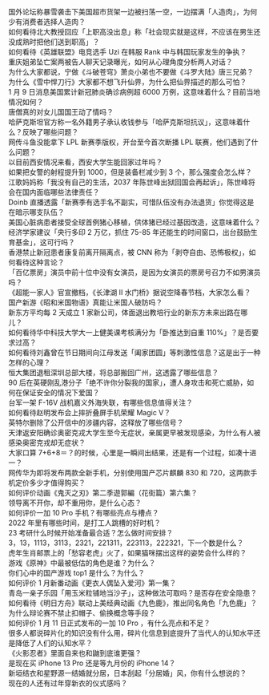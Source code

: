 国外论坛称暴雪袭击下美国超市货架一边被扫荡一空，一边摆满「人造肉」，为何少有消费者选择人造肉？  
如何看待北大教授回应「上职高没出息」称「社会现实就是这样，不应该在男生还没成熟时把他们送到职高」？  
如何看待《英雄联盟》电竞选手 Uzi 在韩服 Rank 中与韩国玩家发生的争执？  
重庆姐弟坠亡案两被告人聊天记录曝光，如何从心理角度分析两人对话？  
为什么大家都说，宁做《斗破苍穹》萧炎小弟也不要做《斗罗大陆》唐三兄弟？  
为什么《雪中悍刀行》大家都不想飞升仙界，为什么把仙界描述的那么可怕？  
1 月 9 日消息美国累计新冠肺炎确诊病例超 6000 万例，这意味着什么？目前当地情况如何？  
唐僧真的对女儿国国王动了情吗？  
哈萨克斯坦官方称一名外籍男子承认收钱参与「哈萨克斯坦抗议」，这意味着什么？反映了哪些问题？  
网传斗鱼没能拿下 LPL 新赛季版权，开台至今首次断播 LPL 联赛，他们遇到了什么问题？  
以目前西安情况来看，西安大学生能回家过年吗？  
如果把女警的射程提升到 1000，但是装备栏减少到 3 个，那么强度会怎么样？  
江歌妈妈称「我没有自己的生活，2037 年陈世峰出狱回国会再起诉」，陈世峰将会在国内面临哪些法律责任？  
Doinb 直播透露「新赛季有选手名不副实，可惜队伍没有办法退货」你觉得这是在暗示哪支队伍？  
美国心脏病患者接受全球首例猪心移植，供体猪已经过基因改造，这意味着什么？  
经济学家建议「央行多印 2 万亿，抓住 75-85 年还能生的时间窗口，出台鼓励生育基金」，这可行吗？  
香港禁止新冠患者康复前离开隔离点，被 CNN 称为「剥夺自由、恐怖极权」，如何看待这种言论？  
「百亿票房」演员中前十位中没有女演员，是因为女演员的票房号召力不如男演员吗？  
《超能一家人》官宣撤档，《长津湖 II 水门桥》据说空降春节档，大家怎么看？  
国产新游《昭和米国物语》真能让米国人破防吗？  
新东方平均每 2 天成立 1 家新公司，体面退出教培行业的新东方未来出路在哪儿？  
如何看待华中科技大学大一上健美课考核满分为「卧推达到自重 110%」？是否要求过高？  
如何看待刘鑫曾在节日期间向江母发送「阖家团圆」等刺激性信息？这是出于一种怎样的心理？  
恒大集团退租深圳总部大楼，将总部搬回广州，这透露了哪些信息？  
90 后在英硬刚乱港分子「绝不许你分裂我的国家」，遭人身攻击和死亡威胁，如何在保证安全的情况下爱国？  
台军一架 F-16V 战机嘉义外海失联，有哪些信息值得关注？  
如何看待赵明发布会上摔折叠屏手机荣耀 Magic V？  
英特尔删除了公开信中的涉疆内容，这释放了哪些信号？  
天津返安阳确诊奥密克戎大学生至今无症状，亲属更早被发现感染，为什么有人被感染奥密克戎却无症状？  
大家口算 7+6+8＝？的时候，心里是一瞬间出结果，还是有一个过程，如凑十进一？  
网传华为即将发布两款全新手机，分别使用国产芯片麒麟 830 和 720，这两款手机定价多少才值得购买？  
如何评价动画《鬼灭之刃》第二季遊郭編（花街篇）第六集？  
领导离不开你，却不重用你，是什么心态？  
如何评价一加 10 Pro 手机？有哪些亮点与槽点？  
2022 年里有哪些时间，是打工人跳槽的好时机？  
23 考研什么时候开始准备最合适？怎么做时间安排？  
3，13，1113，3113，2321，221311，223113，222321，下一个数是什么？  
虎年生肖邮票上的「愁容老虎」火了，如果猫咪摆出这样的姿势会什么样的？  
游戏《原神》中最被低估的角色是谁？为什么？  
你们心中的国产游戏 top1 是什么？为什么？  
如何评价 1 月新番动画《更衣人偶坠入爱河》第一集？  
青岛一亲子乐园「用玉米粒铺地当沙子」，这种做法可取吗？是否存在安全隐患？  
如何看待《明日方舟》联动上美经典动画《九色鹿》，推出同名角色「九色鹿」？  
为什么辩论赛不禁止扣帽子、偷换概念等手段？  
如何评价 1 月 11 日正式发布的一加 10 Pro ，有什么亮点和不足？  
很多人都说碎片化的知识没有什么用，碎片化信息到底提升了当代人的认知水平还是降低了人们的认知水平？  
《火影忍者》里面自来也和鼬到底谁更强？  
是现在买 iPhone 13 Pro 还是等九月份的 iPhone 14？  
新垣结衣和星野源一结婚就分居，日本刮起「分居婚」风，你有什么想说的？  
现在的人还有过年穿新衣的仪式感吗？  
